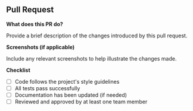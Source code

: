 ## Pull Request

**What does this PR do?**

Provide a brief description of the changes introduced by this pull request.

**Screenshots (if applicable)**

Include any relevant screenshots to help illustrate the changes made.

**Checklist**

- [ ] Code follows the project's style guidelines
- [ ] All tests pass successfully
- [ ] Documentation has been updated (if needed)
- [ ] Reviewed and approved by at least one team member
